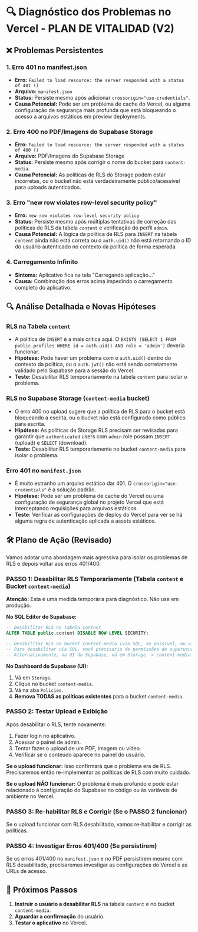 # 🔍 Diagnóstico dos Problemas no Vercel - PLAN DE VITALIDAD (V2)

## ❌ Problemas Persistentes

### 1. Erro 401 no manifest.json
- **Erro:** `Failed to load resource: the server responded with a status of 401 ()`
- **Arquivo:** `manifest.json`
- **Status:** Persiste mesmo após adicionar `crossorigin="use-credentials"`.
- **Causa Potencial:** Pode ser um problema de cache do Vercel, ou alguma configuração de segurança mais profunda que está bloqueando o acesso a arquivos estáticos em preview deployments.

### 2. Erro 400 no PDF/Imagens do Supabase Storage
- **Erro:** `Failed to load resource: the server responded with a status of 400 ()`
- **Arquivo:** PDF/Imagens do Supabase Storage
- **Status:** Persiste mesmo após corrigir o nome do bucket para `content-media`.
- **Causa Potencial:** As políticas de RLS do Storage podem estar incorretas, ou o bucket não está verdadeiramente público/acessível para uploads autenticados.

### 3. Erro "new row violates row-level security policy"
- **Erro:** `new row violates row-level security policy`
- **Status:** Persiste mesmo após múltiplas tentativas de correção das políticas de RLS da tabela `content` e verificação do perfil `admin`.
- **Causa Potencial:** A lógica da política de RLS para `INSERT` na tabela `content` ainda não está correta ou o `auth.uid()` não está retornando o ID do usuário autenticado no contexto da política de forma esperada.

### 4. Carregamento Infinito
- **Sintoma:** Aplicativo fica na tela "Carregando aplicação..."
- **Causa:** Combinação dos erros acima impedindo o carregamento completo do aplicativo.

## 🔍 Análise Detalhada e Novas Hipóteses

### RLS na Tabela `content`
- A política de `INSERT` é a mais crítica aqui. O `EXISTS (SELECT 1 FROM public.profiles WHERE id = auth.uid() AND role = 'admin')` deveria funcionar.
- **Hipótese:** Pode haver um problema com o `auth.uid()` dentro do contexto da política, ou o `auth.jwt()` não está sendo corretamente validado pelo Supabase para a sessão do Vercel.
- **Teste:** Desabilitar RLS temporariamente na tabela `content` para isolar o problema.

### RLS no Supabase Storage (`content-media` bucket)
- O erro 400 no upload sugere que a política de RLS para o bucket está bloqueando a escrita, ou o bucket não está configurado como público para escrita.
- **Hipótese:** As políticas de Storage RLS precisam ser revisadas para garantir que `authenticated` users com `admin` role possam `INSERT` (upload) e `SELECT` (download).
- **Teste:** Desabilitar RLS temporariamente no bucket `content-media` para isolar o problema.

### Erro 401 no `manifest.json`
- É muito estranho um arquivo estático dar 401. O `crossorigin="use-credentials"` é a solução padrão.
- **Hipótese:** Pode ser um problema de cache do Vercel ou uma configuração de segurança global no projeto Vercel que está interceptando requisições para arquivos estáticos.
- **Teste:** Verificar as configurações de deploy do Vercel para ver se há alguma regra de autenticação aplicada a assets estáticos.

## 🛠️ Plano de Ação (Revisado)

Vamos adotar uma abordagem mais agressiva para isolar os problemas de RLS e depois voltar aos erros 401/400.

### PASSO 1: Desabilitar RLS Temporariamente (Tabela `content` e Bucket `content-media`)

**Atenção:** Esta é uma medida temporária para diagnóstico. Não use em produção.

**No SQL Editor do Supabase:**

```sql
-- Desabilitar RLS na tabela content
ALTER TABLE public.content DISABLE ROW LEVEL SECURITY;

-- Desabilitar RLS no bucket content-media (via SQL, se possível, ou via UI)
-- Para desabilitar via SQL, você precisaria de permissões de superusuário ou usar a API de Storage Admin.
-- Alternativamente, na UI do Supabase, vá em Storage -> content-media -> Policies e remova todas as políticas.
```

**No Dashboard do Supabase (UI):**
1. Vá em `Storage`.
2. Clique no bucket `content-media`.
3. Vá na aba `Policies`.
4. **Remova TODAS as políticas existentes** para o bucket `content-media`.

### PASSO 2: Testar Upload e Exibição

Após desabilitar o RLS, tente novamente:
1. Fazer login no aplicativo.
2. Acessar o painel de admin.
3. Tentar fazer o upload de um PDF, imagem ou vídeo.
4. Verificar se o conteúdo aparece no painel do usuário.

**Se o upload funcionar:** Isso confirmará que o problema era de RLS. Precisaremos então re-implementar as políticas de RLS com muito cuidado.

**Se o upload NÃO funcionar:** O problema é mais profundo e pode estar relacionado à configuração do Supabase no código ou às variáveis de ambiente no Vercel.

### PASSO 3: Re-habilitar RLS e Corrigir (Se o PASSO 2 funcionar)

Se o upload funcionar com RLS desabilitado, vamos re-habilitar e corrigir as políticas.

### PASSO 4: Investigar Erros 401/400 (Se persistirem)

Se os erros 401/400 no `manifest.json` e no PDF persistirem mesmo com RLS desabilitado, precisaremos investigar as configurações do Vercel e as URLs de acesso.

## 📝 Próximos Passos

1.  **Instruir o usuário a desabilitar RLS** na tabela `content` e no bucket `content-media`.
2.  **Aguardar a confirmação** do usuário.
3.  **Testar o aplicativo** no Vercel. 

